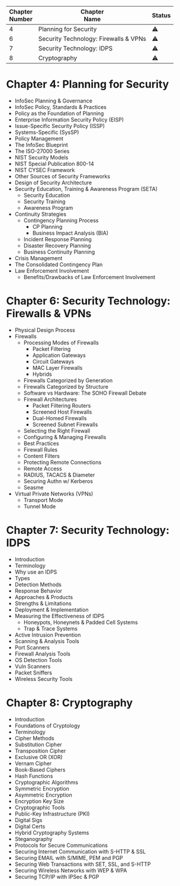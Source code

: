 | Chapter<br>Number | Chapter<br>Name                       | Status    |
| ----------------- | ------------------------------------- | --------- |
| 4                 | Planning for Security                 | :warning: |
| 6                 | Security Technology: Firewalls & VPNs | :warning: |
| 7                 | Security Technology: IDPS             | :warning: |
| 8                 | Cryptography                          | :warning: |

# Chapter 4: Planning for Security
- InfoSec Planning & Governance
- InfoSec Policy, Standards & Practices
- Policy as the Foundation of Planning
- Enterprise Information Security Policy (EISP)
- Issue-Specific Security Policy (ISSP)
- Systems-Specific (SysSP)
- Policy Management
- The InfoSec Blueprint
- The ISO-27000 Series
- NIST Security Models
- NIST Special Publication 800-14
- NIST CYSEC Framework
- Other Sources of Security Frameworks
- Design of Security Architecture
- Security Education, Training & Awareness Program (SETA)
	- Security Education
	- Security Training
	- Awareness Program
- Continuity Strategies
	- Contingency Planning Process
		- CP Planning
		- Business Impact Analysis (BIA)
	- Incident Response Planning
	- Disaster Recovery Planning
	- Business Continuity Planning
- Crisis Management
- The Consolidated Contingency Plan
- Law Enforcement Involvement
	- Benefits/Drawbacks of Law Enforcement Involvement
# Chapter 6: Security Technology: Firewalls & VPNs
- Physical Design Process
- Firewalls
	- Processing Modes of Firewalls
		- Packet Filtering
		- Application Gateways
		- Circuit Gateways
		- MAC Layer Firewalls
		- Hybrids
	- Firewalls Categorized by Generation
	- Firewalls Categorized by Structure
	- Software vs Hardware: The SOHO Firewall Debate
	- Firewall Architectures
		- Packet Filtering Routers
		- Screened Host Firewalls
		- Dual-Homed Firewalls
		- Screened Subnet Firewalls
	- Selecting the Right Firewall
	- Configuring & Managing Firewalls
	- Best Practices
	- Firewall Rules
	- Content Filters
	- Protecting Remote Connections
	- Remote Access
	- RADIUS, TACACS & Diameter
	- Securing Authn w/ Kerberos
	- Seasme
- Virtual Private Networks (VPNs)
	- Transport Mode
	- Tunnel Mode
# Chapter 7: Security Technology: IDPS
- Introduction
- Terminology
- Why use an IDPS
- Types
- Detection Methods
- Response Behavior
- Approaches & Products
- Strengths & Limitations
- Deployment & Implementation
- Measuring the Effectiveness of IDPS
	- Honeypots, Honeynets & Padded Cell Systems
	- Trap & Trace Systems
- Active Intrusion Prevention
- Scanning & Analysis Tools
- Port Scanners
- Firewall Analysis Tools
- OS Detection Tools
- Vuln Scanners
- Packet Sniffers
- Wireless Security Tools
# Chapter 8: Cryptography
- Introduction
- Foundations of Cryptology
- Terminology
- Cipher Methods
- Substitution Cipher
- Transposition Cipher
- Exclusive OR (XOR)
- Vernam Cipher
- Book-Based Ciphers
- Hash Functions
- Cryptographic Algorithms
- Symmetric Encryption
- Asymmetric Encryption
- Encryption Key Size
- Cryptographic Tools
- Public-Key Infrastructure (PKI)
- Digital Sigs
- Digital Certs
- Hybrid Cryptography Systems
- Steganography
- Protocols for Secure Communications
- Securing Internet Communication with S-HTTP & SSL
- Securing EMAIL with S/MIME, PEM and PGP
- Securing Web Transactions with SET, SSL, and S-HTTP
- Securing Wireless Networks with WEP & WPA
- Securing TCP/IP with IPSec & PGP